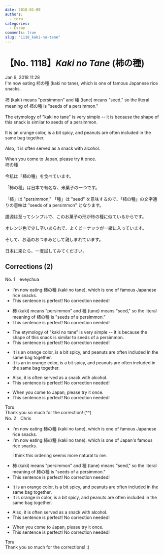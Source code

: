 ```yaml
---
date: 2018-01-09
authors:
  - toru
categories:
  - Essay
comments: true
slug: "1118_kaki-no-tane"
---
```


# 【No. 1118】<strong><em>Kaki no Tane</strong></em> (柿の種)
<div class="date">Jan 9, 2018 11:28</div>
<div id="post"><div id="body_show_ori">
I'm now eating 柿の種 (kaki no tane), which is one of famous Japanese rice snacks.<br/><br/>柿 (kaki) means "persimmon" and 種 (tane) means "seed," so the literal meaning of 柿の種 is "seeds of a persimmon."<br/><br/>The etymology of "kaki no tane" is very simple -- it is because the shape of this snack is similar to seeds of a persimmon.<br/><br/>It is an orange color, is a bit spicy, and peanuts are often included in the same bag together.<br/><br/>Also, it is often served as a snack with alcohol.<br/><br/>When you come to Japan, please try it once.
</div></div>

<!-- more -->

<div id="post_ja"><div id="body_show_mo">
柿の種<br/><br/>今私は「柿の種」を食べています。<br/><br/>「柿の種」は日本で有名な、米菓子の一つです。<br/><br/>「柿」は "persimmon," 「種」は "seed" を意味するので、「柿の種」の文字通りの意味は "seeds of a persimmon" となります。<br/><br/>語源は至ってシンプルで、このお菓子の形が柿の種に似ているからです。<br/><br/>オレンジ色で少し辛いあられで、よくピーナッツが一緒に入っています。<br/><br/>そして、お酒のおつまみとして親しまれています。<br/><br/>日本に来たら、一度試してみてください。
</div></div>

## Corrections (2)
<div id="block"><div class="first_name"> No. 1　<span class="just_name">eveychua</span></div><div id="block2">
<ul class="correction_field">
<li class="incorrect">I'm now eating 柿の種 (kaki no tane), which is one of famous Japanese rice snacks.</li>
<li class="corrected perfect">This sentence is perfect! No correction needed!</li>
</ul>
<ul class="correction_field">
<li class="incorrect">柿 (kaki) means "persimmon" and 種 (tane) means "seed," so the literal meaning of 柿の種 is "seeds of a persimmon."</li>
<li class="corrected perfect">This sentence is perfect! No correction needed!</li>
</ul>
<ul class="correction_field">
<li class="incorrect">The etymology of "kaki no tane" is very simple -- it is because the shape of this snack is similar to seeds of a persimmon.</li>
<li class="corrected perfect">This sentence is perfect! No correction needed!</li>
</ul>
<ul class="correction_field">
<li class="incorrect">It is an orange color, is a bit spicy, and peanuts are often included in the same bag together.</li>
<li class="corrected correct">
It is <span class="sline">an</span> in orange color, <span class="sline">is </span>a bit spicy, and peanuts are often included in the same bag together.
</li>
</ul>
<ul class="correction_field">
<li class="incorrect">Also, it is often served as a snack with alcohol.</li>
<li class="corrected perfect">This sentence is perfect! No correction needed!</li>
</ul>
<ul class="correction_field">
<li class="incorrect">When you come to Japan, please try it once.</li>
<li class="corrected perfect">This sentence is perfect! No correction needed!</li>
</ul>
</div><div class="name"><span class="just_name">Toru</span><br>
Thank you so much for the correction! (^^)
</div>
</div>
<div id="block"><div class="first_name"> No. 2　<span class="just_name">Chris</span></div><div id="block2">
<ul class="correction_field">
<li class="incorrect">I'm now eating 柿の種 (kaki no tane), which is one of famous Japanese rice snacks.</li>
<li class="corrected correct">
I'm now eating 柿の種 (kaki no tane), which is one of <span class="f_blue">Japan's famous </span>rice snacks.
<p class="correction_comment">I think this ordering seems more natural to me.</p>
</li>
</ul>
<ul class="correction_field">
<li class="incorrect">柿 (kaki) means "persimmon" and 種 (tane) means "seed," so the literal meaning of 柿の種 is "seeds of a persimmon."</li>
<li class="corrected perfect">This sentence is perfect! No correction needed!</li>
</ul>
<ul class="correction_field">
<li class="incorrect">It is an orange color, is a bit spicy, and peanuts are often included in the same bag together.</li>
<li class="corrected correct">
It is<span class="f_blue"> orange in</span> color, is a bit spicy, and peanuts are often included in the same bag together.
</li>
</ul>
<ul class="correction_field">
<li class="incorrect">Also, it is often served as a snack with alcohol.</li>
<li class="corrected perfect">This sentence is perfect! No correction needed!</li>
</ul>
<ul class="correction_field">
<li class="incorrect">When you come to Japan, please try it once.</li>
<li class="corrected perfect">This sentence is perfect! No correction needed!</li>
</ul>
</div><div class="name"><span class="just_name">Toru</span><br>
Thank you so much for the corrections! :)
</div>
</div>
